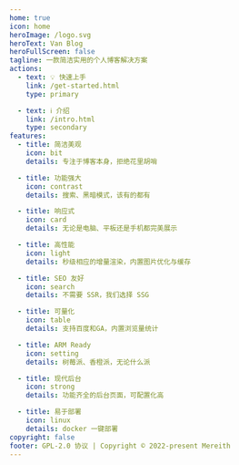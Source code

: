 ```yaml
---
home: true
icon: home
heroImage: /logo.svg
heroText: Van Blog
heroFullScreen: false
tagline: 一款简洁实用的个人博客解决方案
actions:
  - text: 💡 快速上手
    link: /get-started.html
    type: primary

  - text: ℹ️ 介绍
    link: /intro.html
    type: secondary
features:
  - title: 简洁美观
    icon: bit
    details: 专注于博客本身，拒绝花里胡哨

  - title: 功能强大
    icon: contrast
    details: 搜索、黑暗模式，该有的都有

  - title: 响应式
    icon: card
    details: 无论是电脑、平板还是手机都完美展示

  - title: 高性能
    icon: light
    details: 秒级相应的增量渲染，内置图片优化与缓存

  - title: SEO 友好
    icon: search
    details: 不需要 SSR，我们选择 SSG

  - title: 可量化
    icon: table
    details: 支持百度和GA，内置浏览量统计

  - title: ARM Ready
    icon: setting
    details: 树莓派、香橙派，无论什么派

  - title: 现代后台
    icon: strong
    details: 功能齐全的后台页面，可配置化高

  - title: 易于部署
    icon: linux
    details: docker 一键部署
copyright: false
footer: GPL-2.0 协议 | Copyright © 2022-present Mereith
---
```


<!-- 这是一个博客主页的案例。

要使用此布局，你应该在页面前端设置 `layout: Blog` 和 `home: true`。

相关配置文档请见 [博客主页](https://vuepress-theme-hope.github.io/v2/zh/guide/blog/home/)。 -->
